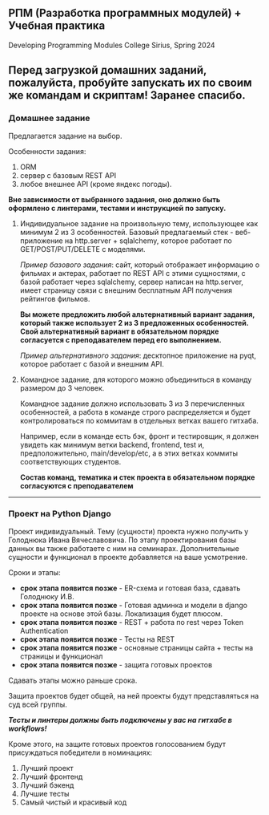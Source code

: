 ## РПМ (Разработка программных модулей) + Учебная практика
Developing Programming Modules
College Sirius, Spring 2024
## Перед загрузкой домашних заданий, пожалуйста, пробуйте запускать их по своим же командам и скриптам! Заранее спасибо.

### Домашнее задание
Предлагается задание на выбор. 

Особенности задания:
1) ORM
2) сервер с базовым REST API
3) любое внешнее API (кроме яндекс погоды).

**Вне зависимости от выбранного задания, оно должно быть оформлено с линтерами, тестами и инструкцией по запуску.**

1) Индивидуальное задание на произвольную тему, использующее как минимум 2 из 3 особенностей.
   Базовый предлагаемый стек - веб-приложение на http.server + sqlalchemy, которое работает по GET/POST/PUT/DELETE с моделями.
   
   _Пример базового задания_: сайт, который отображает информацию о фильмах и актерах, работает по REST API с этими сущностями, с базой работает через sqlalchemy, сервер написан на http.server,
   имеет страницу связи с внешним бесплатным API получения рейтингов фильмов.


   __Вы можете предложить любой альтернативный вариант задания, который также использует 2 из 3 предложенных особенностей. Свой альтернативный вариант в обязательном порядке согласуется с преподавателем перед его выполнением.__
   
   _Пример альтернативного задания_: десктопное приложение на pyqt, которое работает с базой и внешним API.
   
2) Командное задание, для которого можно объединиться в команду размером до 3 человек.
   
    Командное задание должно использовать 3 из 3 перечисленных особенностей, а работа в команде строго распределяется и будет контролироваться по коммитам в отдельных ветках вашего гитхаба.

     Например, если в команде есть бэк, фронт и тестировщик, я должен увидеть как минимум ветки backend, frontend, test и, предположительно, main/develop/etc, а в этих ветках коммиты соответствующих студентов.

     __Состав команд, тематика и стек проекта в обязательном порядке согласуются с преподавателем__

***

### Проект на Python Django
Проект индивидуальный. Тему (сущности) проекта нужно получить у Голоднюка Ивана Вячеславовича. По этапу проектирования базы данных вы также работаете с ним на семинарах.
Дополнительные сущности и функционал в проекте добавляется на ваше усмотрение.

Сроки и этапы:
* **срок этапа появится позже** - ER-схема и готовая база, сдавать Голоднюку И.В.
* **срок этапа появится позже** - Готовая админка и модели в django проекте на основе этой базы. Локализация будет плюсом.
* **срок этапа появится позже** - REST + работа по rest через Token Authentication
* **срок этапа появится позже** - Тесты на REST
* **срок этапа появится позже** - основные страницы сайта + тесты на страницы и функционал
* **срок этапа появится позже** - защита готовых проектов

Сдавать этапы можно раньше срока. 

Защита проектов будет общей, на ней проекты будут представляться на суд всей группы.

_**Тесты и линтеры должны быть подключены у вас на гитхабе в workflows!**_

Кроме этого, на защите готовых проектов голосованием будут присуждаться победители в номинациях:
1) Лучший проект
2) Лучший фронтенд
3) Лучший бэкенд
4) Лучшие тесты
5) Самый чистый и красивый код
